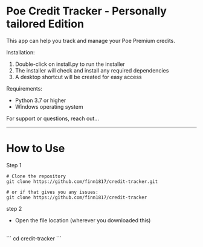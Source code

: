 Poe Credit Tracker - Personally tailored Edition
================================================

This app can help you track and manage your Poe Premium credits.

Installation:
1. Double-click on install.py to run the installer
2. The installer will check and install any required dependencies
3. A desktop shortcut will be created for easy access

Requirements:
- Python 3.7 or higher
- Windows operating system

For support or questions, reach out...


-----------------------------------------

How to Use
===========
Step 1
<br>
```  
# Clone the repository
git clone https://github.com/finn1817/credit-tracker.git

# or if that gives you any issues:
git clone https://github.com/finn1817/credit-tracker
```

step 2
<br>
- Open the file location (wherever you downloaded this)
<br>
```
cd credit-tracker
```
